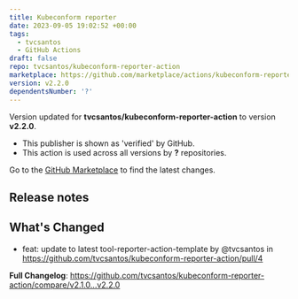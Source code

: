 ```yaml
---
title: Kubeconform reporter
date: 2023-09-05 19:02:52 +00:00
tags:
  - tvcsantos
  - GitHub Actions
draft: false
repo: tvcsantos/kubeconform-reporter-action
marketplace: https://github.com/marketplace/actions/kubeconform-reporter
version: v2.2.0
dependentsNumber: '?'
---
```



Version updated for **tvcsantos/kubeconform-reporter-action** to version **v2.2.0**.
- This publisher is shown as 'verified' by GitHub.
- This action is used across all versions by **?** repositories.

Go to the [GitHub Marketplace](https://github.com/marketplace/actions/kubeconform-reporter) to find the latest changes.

## Release notes

## What's Changed
* feat: update to latest tool-reporter-action-template by @tvcsantos in https://github.com/tvcsantos/kubeconform-reporter-action/pull/4


**Full Changelog**: https://github.com/tvcsantos/kubeconform-reporter-action/compare/v2.1.0...v2.2.0

